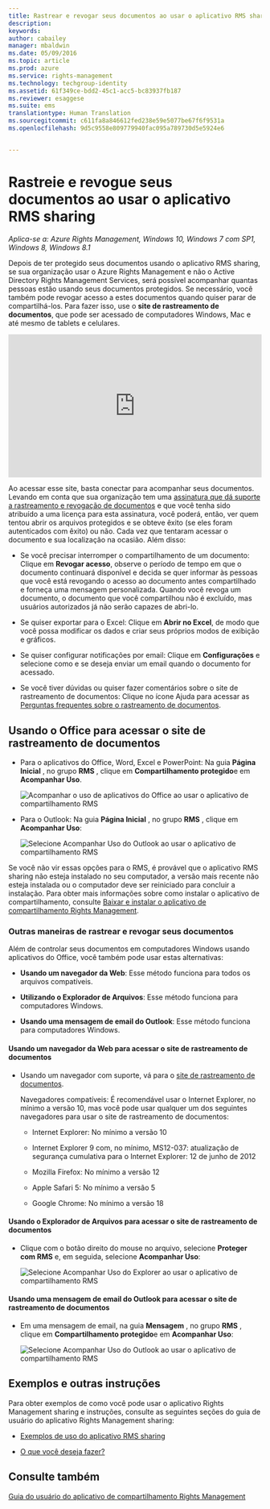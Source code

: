 ```yaml
---
title: Rastrear e revogar seus documentos ao usar o aplicativo RMS sharing | Azure RMS
description: 
keywords: 
author: cabailey
manager: mbaldwin
ms.date: 05/09/2016
ms.topic: article
ms.prod: azure
ms.service: rights-management
ms.technology: techgroup-identity
ms.assetid: 61f349ce-bdd2-45c1-acc5-bc83937fb187
ms.reviewer: esaggese
ms.suite: ems
translationtype: Human Translation
ms.sourcegitcommit: c611fa8a846612fed238e59e5077be67f6f9531a
ms.openlocfilehash: 9d5c9558e809779940fac095a789730d5e5924e6


---
```


# Rastreie e revogue seus documentos ao usar o aplicativo RMS sharing

*Aplica-se a: Azure Rights Management, Windows 10, Windows 7 com SP1, Windows 8, Windows 8.1*

Depois de ter protegido seus documentos usando o aplicativo RMS sharing, se sua organização usar o Azure Rights Management e não o Active Directory Rights Management Services, será possível acompanhar quantas pessoas estão usando seus documentos protegidos. Se necessário, você também pode revogar acesso a estes documentos quando quiser parar de compartilhá-los. Para fazer isso, use o **site de rastreamento de documentos**, que pode ser acessado de computadores Windows, Mac e até mesmo de tablets e celulares.

<div style="padding-top: 56.25%; position: relative; width: 100%;">
<iframe style="position: absolute;top: 0;left: 0;right: 0;bottom: 0;" width="100%" height="100%" src="https://channel9.msdn.com/Series/Information-Protection/Azure-RMS-Document-Tracking-and-Revocation/player" frameborder="0" allowfullscreen></iframe>
</div>

Ao acessar esse site, basta conectar para acompanhar seus documentos. Levando em conta que sua organização tem uma [assinatura que dá suporte a rastreamento e revogação de documentos](https://technet.microsoft.com/dn858608.aspx) e que você tenha sido atribuído a uma licença para esta assinatura, você poderá, então, ver quem tentou abrir os arquivos protegidos e se obteve êxito (se eles foram autenticados com êxito) ou não. Cada vez que tentaram acessar o documento e sua localização na ocasião. Além disso:

-   Se você precisar interromper o compartilhamento de um documento: Clique em **Revogar acesso**, observe o período de tempo em que o documento continuará disponível e decida se quer informar às pessoas que você está revogando o acesso ao documento antes compartilhado e forneça uma mensagem personalizada. Quando você revoga um documento, o documento que você compartilhou não é excluído, mas usuários autorizados já não serão capazes de abri-lo.

-   Se quiser exportar para o Excel: Clique em **Abrir no Excel**, de modo que você possa modificar os dados e criar seus próprios modos de exibição e gráficos.

-   Se quiser configurar notificações por email: Clique em **Configurações** e selecione como e se deseja enviar um email quando o documento for acessado.

-   Se você tiver dúvidas ou quiser fazer comentários sobre o site de rastreamento de documentos: Clique no ícone Ajuda para acessar as [Perguntas frequentes sobre o rastreamento de documentos](http://go.microsoft.com/fwlink/?LinkId=523977).

## Usando o Office para acessar o site de rastreamento de documentos

-   Para o aplicativos do Office, Word, Excel e PowerPoint: Na guia **Página Inicial** , no grupo **RMS** , clique em **Compartilhamento protegido**e em **Acompanhar Uso**.

    ![Acompanhar o uso de aplicativos do Office ao usar o aplicativo de compartilhamento RMS ](../media/ADRMS_MSRMSApp_OfficeToolbarTrackUsage.png)

-   Para o Outlook: Na guia **Página Inicial** , no grupo  **RMS** , clique em **Acompanhar Uso**:

    ![Selecione Acompanhar Uso do Outlook ao usar o aplicativo de compartilhamento RMS ](../media/ADRMS_MSRMSApp_OutlookTrackUsage.png)

Se você não vir essas opções para o RMS, é provável que o aplicativo RMS sharing não esteja instalado no seu computador, a versão mais recente não esteja instalada ou o computador deve ser reiniciado para concluir a instalação. Para obter mais informações sobre como instalar o aplicativo de compartilhamento, consulte [Baixar e instalar o aplicativo de compartilhamento Rights Management](install-sharing-app.md).

### Outras maneiras de rastrear e revogar seus documentos
Além de controlar seus documentos em computadores Windows usando aplicativos do Office, você também pode usar estas alternativas:

-   **Usando um navegador da Web**: Esse método funciona para todos os arquivos compatíveis.

-   **Utilizando o Explorador de Arquivos**: Esse método funciona para computadores Windows.

-   **Usando uma mensagem de email do Outlook**: Esse método funciona para computadores Windows.

#### Usando um navegador da Web para acessar o site de rastreamento de documentos

-   Usando um navegador com suporte, vá para o [site de rastreamento de documentos](http://go.microsoft.com/fwlink/?LinkId=529562).

    Navegadores compatíveis: É recomendável usar o Internet Explorer, no mínimo a versão 10, mas você pode usar qualquer um dos seguintes navegadores para usar o site de rastreamento de documentos:

    -   Internet Explorer: No mínimo a versão 10

    -   Internet Explorer 9 com, no mínimo, MS12-037: atualização de segurança cumulativa para o Internet Explorer: 12 de junho de 2012

    -   Mozilla Firefox: No mínimo a versão 12

    -   Apple Safari 5: No mínimo a versão 5

    -   Google Chrome: No mínimo a versão 18

#### Usando o Explorador de Arquivos para acessar o site de rastreamento de documentos

-   Clique com o botão direito do mouse no arquivo, selecione **Proteger com RMS** e, em seguida, selecione **Acompanhar Uso**:

    ![Selecione Acompanhar Uso do Explorer ao usar o aplicativo de compartilhamento RMS](../media/ADRMS_MSRMSApp_ExplorerTrackUsage.png)

#### Usando uma mensagem de email do Outlook para acessar o site de rastreamento de documentos

-   Em uma mensagem de email, na guia **Mensagem** , no grupo  **RMS** , clique em **Compartilhamento protegido**e em **Acompanhar Uso**:

    ![Selecione Acompanhar Uso do Outlook ao usar o aplicativo de compartilhamento RMS](../media/ADRMS_MSRMSApp_OutlookMessageTrackUsage.png)

## Exemplos e outras instruções
Para obter exemplos de como você pode usar o aplicativo Rights Management sharing e instruções, consulte as seguintes seções do guia de usuário do aplicativo Rights Management sharing:

-   [Exemplos de uso do aplicativo RMS sharing](sharing-app-user-guide.md#examples-for-using-the-rms-sharing-application)

-   [O que você deseja fazer?](sharing-app-user-guide.md#what-do-you-want-to-do-)

## Consulte também
[Guia do usuário do aplicativo de compartilhamento Rights Management](sharing-app-user-guide.md)



<!--HONumber=Jun16_HO4-->


